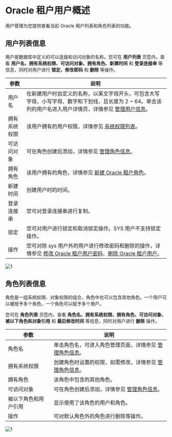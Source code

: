 # Oracle 租户用户概述

用户管理为您提供查看当前 Oracle 用户列表和角色列表的功能。

## 用户列表信息

用户是数据库中定义的可以连接和访问对象的名称。您可在 **用户列表** 页签内，查看 **用户名、拥有系统权限、可访问对象、拥有角色、新建时间** 和 **登录连接串** 等信息，同时对用户进行 **锁定、修改密码** 和 **删除** 等操作。

|   参数   |                                                                              说明                                                                               |
|--------|---------------------------------------------------------------------------------------------------------------------------------------------------------------|
| 用户名    | 在新建用户时自定义的名称，以英文字母开头，可包含大写字母、小写字母、数字和下划线，且长度为 2 \~ 64。单击该列的用户名进入用户详情页，详情参见 [管理用户信息](../6.oracle-tenant-user-management-1/6.manage-users.md)。                              |
| 拥有系统权限 | 该用户拥有的用户权限，详情参见 [系统权限列表](../../15.appendix-2/11.list-of-system-permissions.md)。                                                                                        |
| 可访问对象 | 可在角色创建后添加，详情参见 [管理角色信息](../6.oracle-tenant-user-management-1/7.view-role-information.md)。                                                                                        |
| 拥有角色   | 该用户拥有的角色，详情参见 [新建 Oracle 租户角色](../6.oracle-tenant-user-management-1/5.new-oracle-tenant-role.md)。                                                                                  |
| 新建时间   | 创建用户时的时间。                                                                                                                                                     |
| 登录连接串  | 您可对登录连接串进行复制。                                                                                                                                                 |
| 锁定     | 您可对用户进行锁定和取消锁定操作。SYS 用户不支持锁定操作。                                                                                                                               |
| 操作     | 您可对除 sys 用户外的用户进行修改密码和删除的操作，详情参见 [修改 Oracle 租户用户密码](../6.oracle-tenant-user-management-1/3.change-the-password-of-an-oracle-tenant-user.md)、[删除 Oracle 租户用户](../6.oracle-tenant-user-management-1/4.delete-an-oracle-tenant-user.md)。 |

![1](https://obbusiness-private.oss-cn-shanghai.aliyuncs.com/doc/img/ocp/%E7%94%A8%E6%88%B7%E7%AE%A1%E7%90%86-%E5%88%97%E8%A1%A8.png)

## 角色列表信息

角色是一组系统权限、对象权限的组合，角色中也可以包含其他角色。一个用户可以被授予多个角色，一个角色可以赋予多个用户。

您可在 **角色列表** 页签内，查看 **角色名、拥有系统权限、拥有角色、可访问对象、被以下角色和对象引用** 和 **最后修改时间** 等信息，同时对用户进行 **删除** 操作。

|     参数     |                                     说明                                      |
|------------|-----------------------------------------------------------------------------|
| 角色名        | 单击角色名，可进入角色管理页面，详情参见 [管理角色信息](../6.oracle-tenant-user-management-1/7.view-role-information.md)。 |
| 拥有系统权限     | 创建角色时设置的权限，如需修改，详情参见 [管理角色信息](../6.oracle-tenant-user-management-1/7.view-role-information.md)。 |
| 拥有角色       | 该角色中包含的其他角色。                                                                |
| 可访问对象      | 可在角色创建后添加，详情参见 [管理角色信息](../6.oracle-tenant-user-management-1/7.view-role-information.md)。       |
| 被以下角色和用户引用 | 显示使用了该角色的用户和角色。                                                             |
| 操作         | 可对默认角色外的角色进行删除等操作。                                                          |

![1](https://help-static-aliyun-doc.aliyuncs.com/assets/img/zh-CN/6586530261/p271198.png)
